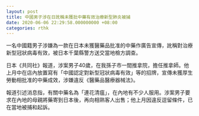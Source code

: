 ```yaml
---
layout: post
title: 中國男子涉在日訛稱未獲批中藥有效治療新型肺炎被捕
date: 2020-06-06 22:29:58.000000000 +08:00
categories: rthk
---
```


一名中國籍男子涉嫌為一款在日本未獲醫藥品批准的中藥作廣告宣傳，訛稱對治療新型冠狀病毒有效，被日本千葉縣警方送交當地檢方調查。

日本《共同社》報道，涉案男子40歲，在我孫子市一間推拿院，擔任推拿師。他上月中在店內放置寫有「中國認定對新型冠狀病毒有效」等的招牌，宣傳未獲厚生勞動相批准的中藥成效，涉嫌違反《醫藥品醫療器械法》。

報道引述消息指，有關中藥名為「連花清瘟」，在內地有不少人服用。涉案男子要求在內地的母親將藥寄到日本後，再向相熟客人出售；他上月因違反逗留條件，已在當地被捕和起訴。
